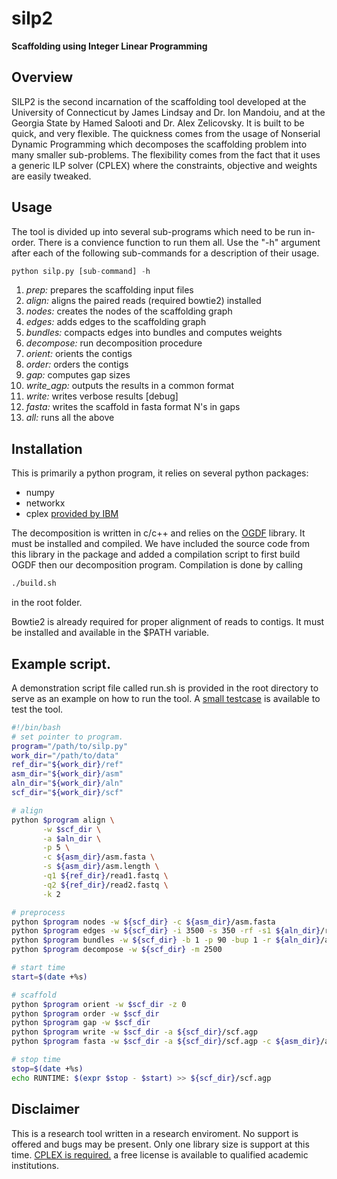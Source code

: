 silp2
=====
**Scaffolding using Integer Linear Programming**

## Overview
SILP2 is the second incarnation of the scaffolding tool developed at the University of Connecticut by James Lindsay and Dr. Ion Mandoiu, and at the Georgia State by Hamed Salooti and Dr. Alex Zelicovsky. It is built to be quick, and very flexible. The quickness comes from the usage of Nonserial Dynamic Programming which decomposes the scaffolding problem into many smaller sub-problems. The flexibility comes from the fact that it uses a generic ILP solver (CPLEX) where the constraints, objective and weights are easily tweaked.

## Usage
The tool is divided up into several sub-programs which need to be run in-order. There is a convience function to run them all. Use the "-h" argument after each of the following sub-commands for a description of their usage.
```python
python silp.py [sub-command] -h
```
1. *prep:* prepares the scaffolding input files
2. *align:* aligns the paired reads (required bowtie2) installed
3. *nodes:* creates the nodes of the scaffolding graph 
4. *edges:* adds edges to the scaffolding graph
5. *bundles:* compacts edges into bundles and computes weights
6. *decompose:* run decomposition procedure
7. *orient:* orients the contigs
8. *order:* orders the contigs
9. *gap:* computes gap sizes
10. *write_agp:* outputs the results in a common format
11. *write:* writes verbose results [debug]
12. *fasta:* writes the scaffold in fasta format N's in gaps
13. *all:* runs all the above

## Installation
This is primarily a python program, it relies on several python packages:
* numpy
* networkx
* cplex [provided by IBM](http://www-304.ibm.com/ibm/university/academic/pub/page/mem_join)

The decomposition is written in c/c++ and relies on the [OGDF](http://www.ogdf.net/doku.php) library. It must be installed and compiled. We have included the source code from this library in the package and added a compilation script to first build OGDF then our decomposition program. Compilation is done by calling
```bash
./build.sh
```
in the root folder.

Bowtie2 is already required for proper alignment of reads to contigs. It must be installed and available in the $PATH variable.

## Example script.
A demonstration script file called run.sh is provided in the root directory to serve as an example on how to run the tool. A [small testcase](http://dna.engr.uconn.edu) is available to test the tool.

```bash
#!/bin/bash
# set pointer to program.
program="/path/to/silp.py"
work_dir="/path/to/data"
ref_dir="${work_dir}/ref"
asm_dir="${work_dir}/asm"
aln_dir="${work_dir}/aln"
scf_dir="${work_dir}/scf"

# align
python $program align \
       -w $scf_dir \
       -a $aln_dir \
       -p 5 \
       -c ${asm_dir}/asm.fasta \
       -s ${asm_dir}/asm.length \
       -q1 ${ref_dir}/read1.fastq \
       -q2 ${ref_dir}/read2.fastq \
       -k 2

# preprocess
python $program nodes -w ${scf_dir} -c ${asm_dir}/asm.fasta
python $program edges -w ${scf_dir} -i 3500 -s 350 -rf -s1 ${aln_dir}/read1.sam -s2 ${aln_dir}/read2.sam
python $program bundles -w ${scf_dir} -b 1 -p 90 -bup 1 -r ${aln_dir}/ant -i 3500 -s 350
python $program decompose -w ${scf_dir} -m 2500

# start time
start=$(date +%s)

# scaffold
python $program orient -w $scf_dir -z 0
python $program order -w $scf_dir
python $program gap -w $scf_dir
python $program write -w $scf_dir -a ${scf_dir}/scf.agp
python $program fasta -w $scf_dir -a ${scf_dir}/scf.agp -c ${asm_dir}/asm.fasta -f ${scf_dir}/scf.fasta

# stop time
stop=$(date +%s)
echo RUNTIME: $(expr $stop - $start) >> ${scf_dir}/scf.agp
```

## Disclaimer
This is a research tool written in a research enviroment. No support is offered and bugs may be present. Only one library size is support at this time. [CPLEX is required.](http://www-304.ibm.com/ibm/university/academic/pub/page/mem_join) a free license is available to qualified academic institutions. 

